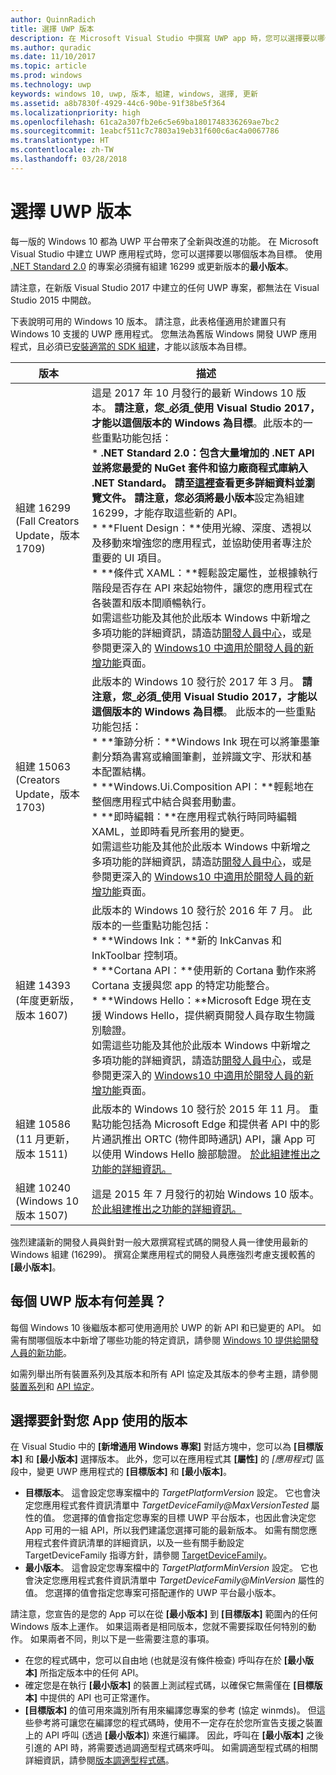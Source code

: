 ```yaml
---
author: QuinnRadich
title: 選擇 UWP 版本
description: 在 Microsoft Visual Studio 中撰寫 UWP app 時，您可以選擇要以哪個版本為目標。 了解不同 UWP 版本之間的差異，以及如何在新的及現有的專案中設定您的選項。
ms.author: quradic
ms.date: 11/10/2017
ms.topic: article
ms.prod: windows
ms.technology: uwp
keywords: windows 10, uwp, 版本, 組建, windows, 選擇, 更新
ms.assetid: a8b7830f-4929-44c6-90be-91f38be5f364
ms.localizationpriority: high
ms.openlocfilehash: 61ca2a307fb2e6c5e69ba1801748336269ae7bc2
ms.sourcegitcommit: 1eabcf511c7c7803a19eb31f600c6ac4a0067786
ms.translationtype: HT
ms.contentlocale: zh-TW
ms.lasthandoff: 03/28/2018
---
```

# <a name="choose-a-uwp-version"></a>選擇 UWP 版本

每一版的 Windows 10 都為 UWP 平台帶來了全新與改進的功能。 在 Microsoft Visual Studio 中建立 UWP 應用程式時，您可以選擇要以哪個版本為目標。 使用 [.NET Standard 2.0](https://docs.microsoft.com/dotnet/standard/net-standard) 的專案必須擁有組建 16299 或更新版本的**最小版本**。

請注意，在新版 Visual Studio 2017 中建立的任何 UWP 專案，都無法在 Visual Studio 2015 中開啟。

下表說明可用的 Windows 10 版本。 請注意，此表格僅適用於建置只有 Windows 10 支援的 UWP 應用程式。 您無法為舊版 Windows 開發 UWP 應用程式，且必須已[安裝適當的 SDK 組建](http://go.microsoft.com/fwlink/?LinkId=821431)，才能以該版本為目標。 

| 版本 | 描述 |
| --- | --- |
| 組建 16299 (Fall Creators Update，版本 1709) | 這是 2017 年 10 月發行的最新 Windows 10 版本。 **請注意，您_必須_使用 Visual Studio 2017，才能以這個版本的 Windows 為目標**。此版本的一些重點功能包括： </br> \* **.NET Standard 2.0：**包含大量增加的 .NET API 並將您最愛的 NuGet 套件和協力廠商程式庫納入 .NET Standard。 請至[這裡](https://docs.microsoft.com/dotnet/standard/net-standard)查看更多詳細資料並瀏覽文件。 請注意，您必須將**最小版本**設定為組建 16299，才能存取這些新的 API。 </br> \* **Fluent Design：**使用光線、深度、透視以及移動來增強您的應用程式，並協助使用者專注於重要的 UI 項目。 </br> \* **條件式 XAML：**輕鬆設定屬性，並根據執行階段是否存在 API 來起始物件，讓您的應用程式在各裝置和版本間順暢執行。 </br> 如需這些功能及其他於此版本 Windows 中新增之多項功能的詳細資訊，請造訪[開發人員中心](https://developer.microsoft.com/windows/windows-10-for-developers)，或是參閱更深入的 [Windows10 中適用於開發人員的新增功能](../whats-new/windows-10-build-16299.md)頁面。
| 組建 15063 (Creators Update，版本 1703) | 此版本的 Windows 10 發行於 2017 年 3 月。 **請注意，您_必須_使用 Visual Studio 2017，才能以這個版本的 Windows 為目標**。 此版本的一些重點功能包括：  </br> \* **筆跡分析：**Windows Ink 現在可以將筆墨筆劃分類為書寫或繪圖筆劃，並辨識文字、形狀和基本配置結構。 </br> \* **Windows.Ui.Composition API：**輕鬆地在整個應用程式中結合與套用動畫。 </br> \* **即時編輯：**在應用程式執行時同時編輯 XAML，並即時看見所套用的變更。 </br> 如需這些功能及其他於此版本 Windows 中新增之多項功能的詳細資訊，請造訪[開發人員中心](https://developer.microsoft.com/windows/windows-10-for-developers)，或是參閱更深入的 [Windows10 中適用於開發人員的新增功能](../whats-new/windows-10-build-15063.md)頁面。  |
| 組建 14393 (年度更新版，版本 1607) | 此版本的 Windows 10 發行於 2016 年 7 月。 此版本的一些重點功能包括： </br> \* **Windows Ink：**新的 InkCanvas 和 InkToolbar 控制項。 </br> \* **Cortana API：**使用新的 Cortana 動作來將 Cortana 支援與您 app 的特定功能整合。 </br> \* **Windows Hello：**Microsoft Edge 現在支援 Windows Hello，提供網頁開發人員存取生物識別驗證。 </br> 如需這些功能及其他於此版本 Windows 中新增之多項功能的詳細資訊，請造訪[開發人員中心](https://developer.microsoft.com/windows/windows-10-for-developers)，或是參閱更深入的 [Windows10 中適用於開發人員的新增功能](../whats-new/windows-10-build-14393.md)頁面。  |
| 組建 10586 (11 月更新，版本 1511) | 此版本的 Windows 10 發行於 2015 年 11 月。 重點功能包括為 Microsoft Edge 和提供者 API 中的影片通訊推出 ORTC (物件即時通訊) API，讓 App 可以使用 Windows Hello 臉部驗證。 [於此組建推出之功能的詳細資訊。](../whats-new/windows-10-build-10586.md) |
| 組建 10240 (Windows 10 版本 1507) | 這是 2015 年 7 月發行的初始 Windows 10 版本。 [於此組建推出之功能的詳細資訊。](../whats-new/windows-10-build-10240.md) |

強烈建議新的開發人員與針對一般大眾撰寫程式碼的開發人員一律使用最新的 Windows 組建 (16299)。 撰寫企業應用程式的開發人員應強烈考慮支援較舊的 **\[最小版本\]**。

## <a name="whats-different-in-each-uwp-version"></a>每個 UWP 版本有何差異？

每個 Windows 10 後繼版本都可使用適用於 UWP 的新 API 和已變更的 API。 如需有關哪個版本中新增了哪些功能的特定資訊，請參閱 [Windows 10 提供給開發人員的新功能](../whats-new/windows-10-version-latest.md)。

如需列舉出所有裝置系列及其版本和所有 API 協定及其版本的參考主題，請參閱[裝置系列](https://msdn.microsoft.com/library/windows/apps/dn706137.aspx)和 [API 協定](https://msdn.microsoft.com/library/windows/apps/dn706135.aspx)。

## <a name="choose-which-version-to-use-for-your-app"></a>選擇要針對您 App 使用的版本

在 Visual Studio 中的 **\[新增通用 Windows 專案\]** 對話方塊中，您可以為 **\[目標版本\]** 和 **\[最小版本\]** 選擇版本。 此外，您可以在應用程式其 **\[屬性\]** 的 *\[應用程式\]* 區段中，變更 UWP 應用程式的 **\[目標版本\]** 和 **\[最小版本\]**。

* **目標版本**。 這會設定您專案檔中的 *TargetPlatformVersion* 設定。 它也會決定您應用程式套件資訊清單中 *TargetDeviceFamily@MaxVersionTested* 屬性的值。 您選擇的值會指定您專案的目標 UWP 平台版本，也因此會決定您 App 可用的一組 API，所以我們建議您選擇可能的最新版本。 如需有關您應用程式套件資訊清單的詳細資訊，以及一些有關手動設定 TargetDeviceFamily 指導方針，請參閱 [TargetDeviceFamily](https://msdn.microsoft.com/library/windows/apps/dn986903)。
* **最小版本**。 這會設定您專案檔中的 *TargetPlatformMinVersion* 設定。 它也會決定您應用程式套件資訊清單中 *TargetDeviceFamily@MinVersion* 屬性的值。 您選擇的值會指定您專案可搭配運作的 UWP 平台最小版本。

請注意，您宣告的是您的 App 可以在從 **\[最小版本\]** 到 **\[目標版本\]** 範圍內的任何 Windows 版本上運作。 如果這兩者是相同版本，您就不需要採取任何特別的動作。 如果兩者不同，則以下是一些需要注意的事項。

* 在您的程式碼中，您可以自由地 (也就是沒有條件檢查) 呼叫存在於 **\[最小版本\]** 所指定版本中的任何 API。
* 確定您是在執行 **\[最小版本\]** 的裝置上測試程式碼，以確保它無需僅在 **\[目標版本\]** 中提供的 API 也可正常運作。
* **\[目標版本\]** 的值可用來識別所有用來編譯您專案的參考 (協定 winmds)。 但這些參考將可讓您在編譯您的程式碼時，使用不一定存在於您所宣告支援之裝置上的 API 呼叫 (透過 **\[最小版本\]**) 來進行編譯。 因此，呼叫在 **\[最小版本\]** 之後引進的 API 時，將需要透過調適型程式碼來呼叫。 如需調適型程式碼的相關詳細資訊，請參閱[版本調適型程式碼](https://docs.microsoft.com/windows/uwp/debug-test-perf/version-adaptive-code)。
